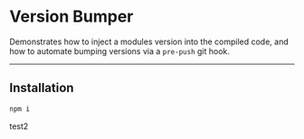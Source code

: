 # Version Bumper

Demonstrates how to inject a modules version into the compiled code, and how to
automate bumping versions via a `pre-push` git hook.

---

## Installation

```sh
npm i
```

test2
